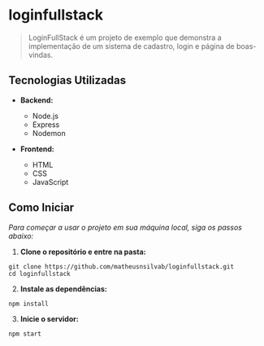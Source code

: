# loginfullstack
> LoginFullStack é um projeto de exemplo que demonstra a implementação de um sistema de cadastro, login e página de boas-vindas.

## Tecnologias Utilizadas

- **Backend:**
  - Node.js
  - Express
  - Nodemon

- **Frontend:**
  - HTML
  - CSS
  - JavaScript

## Como Iniciar
*Para começar a usar o projeto em sua máquina local, siga os passos abaixo:*
1. **Clone o repositório e entre na pasta:**
```
git clone https://github.com/matheusnsilvab/loginfullstack.git
cd loginfullstack
```
2. **Instale as dependências:**
```
npm install
```
3. **Inicie o servidor:**
```
npm start
```
